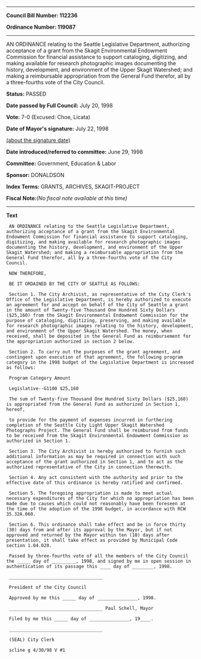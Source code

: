 

********

**Council Bill Number: 112236**
   
**Ordinance Number: 119087**
********

 AN ORDINANCE relating to the Seattle Legislative Department, authorizing acceptance of a grant from the Skagit Environmental Endowment Commission for financial assistance to support cataloging, digitizing, and making available for research photographic images documenting the history, development, and environment of the Upper Skagit Watershed; and making a reimbursable appropriation from the General Fund therefor, all by a three-fourths vote of the City Council.

**Status:** PASSED
   
**Date passed by Full Council:** July 20, 1998
   
**Vote:** 7-0 (Excused: Choe, Licata)
   
**Date of Mayor's signature:** July 22, 1998
   
[(about the signature date)](/~public/approvaldate.htm)
   
   
   
**Date introduced/referred to committee:** June 29, 1998
   
**Committee:** Government, Education & Labor
   
**Sponsor:** DONALDSON
   
   
**Index Terms:** GRANTS, ARCHIVES, SKAGIT-PROJECT

**Fiscal Note:**_(No fiscal note available at this time)_

********

**Text**
   
```
 AN ORDINANCE relating to the Seattle Legislative Department, authorizing acceptance of a grant from the Skagit Environmental Endowment Commission for financial assistance to support cataloging, digitizing, and making available for research photographic images documenting the history, development, and environment of the Upper Skagit Watershed; and making a reimbursable appropriation from the General Fund therefor, all by a three-fourths vote of the City Council.

 NOW THEREFORE,

 BE IT ORDAINED BY THE CITY OF SEATTLE AS FOLLOWS:

 Section 1. The City Archivist, as representative of the City Clerk's Office of the Legislative Department, is hereby authorized to execute an agreement for and accept on behalf of the City of Seattle a grant in the amount of Twenty-five Thousand One Hundred Sixty Dollars ($25,160) from the Skagit Environmental Endowment Commission for the purpose of cataloging, digitizing, preserving, and making available for research photographic images relating to the history, development, and environment of the Upper Skagit Watershed. The money, when received, shall be deposited in the General Fund as reimbursement for the appropriation authorized in section 2 below.

 Section 2. To carry out the purposes of the grant agreement, and contingent upon execution of that agreement, the following program category in the 1998 budget of the Legislative Department is increased as follows:

 Program Category Amount

 Legislative--G1100 $25,160

 The sum of Twenty-five Thousand One Hundred Sixty Dollars ($25,160) is appropriated from the General Fund as authorized in Section 1, hereof,

 to provide for the payment of expenses incurred in furthering completion of the Seattle City Light Upper Skagit Watershed Photographs Project. The General Fund shall be reimbursed from funds to be received from the Skagit Environmental Endowment Commission as authorized in Section 1.

 Section 3. The City Archivist is hereby authorized to furnish such additional information as may be required in connection with such acceptance of the grant authorized in Section 1, and to act as the authorized representative of the City in connection therewith.

 Section 4. Any act consistent with the authority and prior to the effective date of this ordinance is hereby ratified and confirmed.

 Section 5. The foregoing appropriation is made to meet actual necessary expenditures of the City for which no appropriation has been made due to causes which could not reasonably have been foreseen at the time of the adoption of the 1998 budget, in accordance with RCW 35.32A.060.

 Section 6. This ordinance shall take effect and be in force thirty (30) days from and after its approval by the Mayor, but if not approved and returned by the Mayor within ten (10) days after presentation, it shall take effect as provided by Municipal Code section 1.04.020.

 Passed by three-fourths vote of all the members of the City Council the _____ day of _________, 1998, and signed by me in open session in authentication of its passage this ____ day of ________, 1998.

 ___________________________________

 President of the City Council

 Approved by me this _____ day of _______________, 1998.

 ___________________________________ Paul Schell, Mayor

 Filed by me this _____ day of _______________, 19____.

 ___________________________________

 (SEAL) City Clerk

 scline g 4/30/98 V #1

```
